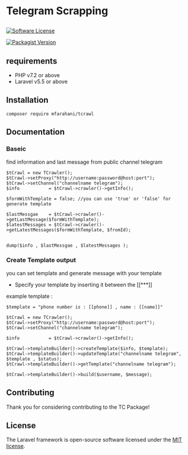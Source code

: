 # <p>Telegram Scrapping</p>

[![Software License](https://img.shields.io/badge/license-GPL-brightgreen.svg?style=flat-square)](LICENSE) 

[![Packagist Version](https://img.shields.io/packagist/v/mfarahani/tcrawl.svg?style=flat-square)](https://img.shields.io/packagist/v/mfarahani/tcrawl)


## requirements

- PHP v7.2 or above
- Laravel v5.5 or above

  
## Installation

```
composer require mfarahani/tcrawl
```


## Documentation

### Baseic
find information and last message from public  channel telegram
```
$tCrawl = new TCrawler();
$tCrawl->setProxy("http://username:password@host:port");
$tCrawl->setChannel("channelname telegram");
$info           = $tCrawl->crawler()->getInfo();

$formWithTemplate = false; //you can use 'true' or 'false' for generate template

$lastMessgae    = $tCrawl->crawler()->getLastMessage($formWithTemplate);
$latestMessages = $tCrawl->crawler()->getLatestMessages($formWithTemplate, $fromId);


dump($info , $lastMessgae , $latestMessages );
```

### Create Template output

you can set template and generate message with your template

- Specify your template by inserting it between the [[***]]

example template :
```
$template = "phone number is : [[phone]] , name : [[name]]"
```

```
$tCrawl = new TCrawler();
$tCrawl->setProxy("http://username:password@host:port");
$tCrawl->setChannel("channelname telegram");

$info           = $tCrawl->crawler()->getInfo();

$tCrawl->templateBuilder()->createTemplate($info, $template);
$tCrawl->templateBuilder()->updateTemplate("channelname telegram", $template , $status);
$tCrawl->templateBuilder()->getTemplate("channelname telegram");

$tCrawl->templateBuilder()->build($username, $message);

```



## Contributing

Thank you for considering contributing to the TC Package! 


## License

The Laravel framework is open-source software licensed under the [MIT license](https://opensource.org/licenses/MIT).